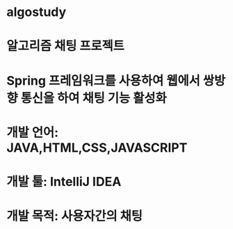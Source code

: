 # algostudy
# 알고리즘 채팅 프로젝트
# Spring 프레임워크를 사용하여 웹에서 쌍방향 통신을 하여 채팅 기능 활성화
# 개발 언어: JAVA,HTML,CSS,JAVASCRIPT
# 개발 툴: IntelliJ IDEA
# 개발 목적: 사용자간의 채팅
